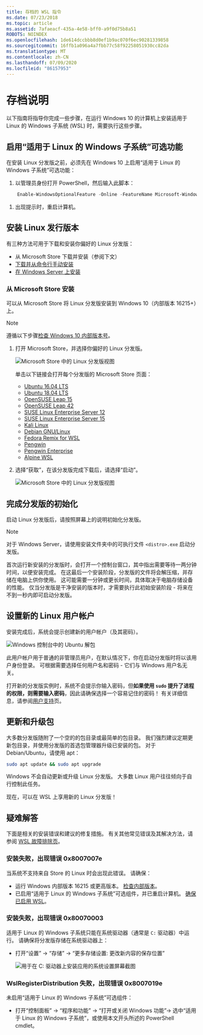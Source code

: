 ```yaml
---
title: 存档的 WSL 指令
ms.date: 07/23/2018
ms.topic: article
ms.assetid: 7afaeacf-435a-4e58-bff0-a9f0d75b8a51
ROBOTS: NOINDEX
ms.openlocfilehash: 1de614dccbbb8d0ef1b9ac070f6ec90281339858
ms.sourcegitcommit: 16ffb1a096a4a7fbb77c58f92258051930cc82da
ms.translationtype: MT
ms.contentlocale: zh-CN
ms.lasthandoff: 07/09/2020
ms.locfileid: "86157953"
---
```

# <a name="archived-instructions"></a>存档说明

以下指南将指导你完成一些步骤，在运行 Windows 10 的计算机上安装适用于 Linux 的 Windows 子系统 (WSL) 时，需要执行这些步骤。

## <a name="enable-the-windows-subsystem-for-linux-optional-feature"></a>启用“适用于 Linux 的 Windows 子系统”可选功能

在安装 Linux 分发版之前，必须先在 Windows 10 上启用“适用于 Linux 的 Windows 子系统”可选功能：

1. 以管理员身份打开 PowerShell，然后输入此脚本：

```powershell
    Enable-WindowsOptionalFeature -Online -FeatureName Microsoft-Windows-Subsystem-Linux
```

1. 出现提示时，重启计算机。

## <a name="install-a-linux-distribution"></a>安装 Linux 发行版本

有三种方法可用于下载和安装你偏好的 Linux 分发版：

- 从 Microsoft Store 下载并安装（参阅下文）
- [下载并从命令行手动安装](install-manual.md)
- [在 Windows Server 上安装](install-on-server.md)

### <a name="install-from-the-microsoft-store"></a>从 Microsoft Store 安装

可以从 Microsoft Store 将 Linux 分发版安装到 Windows 10（内部版本 16215+）上。

> [!NOTE]
> 遵循以下步骤[检查 Windows 10 内部版本号](troubleshooting.md#check-your-build-number)。

1. 打开 Microsoft Store，并选择你偏好的 Linux 分发版。

    ![Microsoft Store 中的 Linux 分发版视图](media/store.png)

    单击以下链接会打开每个分发版的 Microsoft Store 页面：

    - [Ubuntu 16.04 LTS](https://www.microsoft.com/store/apps/9pjn388hp8c9)
    - [Ubuntu 18.04 LTS](https://www.microsoft.com/store/apps/9N9TNGVNDL3Q)
    - [OpenSUSE Leap 15](https://www.microsoft.com/store/apps/9n1tb6fpvj8c)
    - [OpenSUSE Leap 42](https://www.microsoft.com/store/apps/9njvjts82tjx)
    - [SUSE Linux Enterprise Server 12](https://www.microsoft.com/store/apps/9p32mwbh6cns)
    - [SUSE Linux Enterprise Server 15](https://www.microsoft.com/store/apps/9pmw35d7fnlx)
    - [Kali Linux](https://www.microsoft.com/store/apps/9PKR34TNCV07)
    - [Debian GNU/Linux](https://www.microsoft.com/store/apps/9MSVKQC78PK6)
    - [Fedora Remix for WSL](https://www.microsoft.com/store/apps/9n6gdm4k2hnc)
    - [Pengwin](https://www.microsoft.com/store/apps/9NV1GV1PXZ6P)
    - [Pengwin Enterprise](https://www.microsoft.com/store/apps/9N8LP0X93VCP)
    - [Alpine WSL](https://www.microsoft.com/store/apps/9p804crf0395)

1. 选择“获取”，在该分发版完成下载后，请选择“启动”。

    ![Microsoft Store 中的 Linux 分发版视图](media/UbuntuStore.png)

## <a name="complete-initialization-of-your-distro"></a>完成分发版的初始化

启动 Linux 分发版后，请按照屏幕上的说明初始化分发版。

> [!NOTE]
> 对于 Windows Server，请使用安装文件夹中的可执行文件 `<distro>.exe` 启动分发版。

首次运行新安装的分发版时，会打开一个控制台窗口，其中指出需要等待一两分钟时间，以便安装完成。 在这最后一个安装阶段，分发版的文件将会解压缩，并存储在电脑上供你使用。 这可能需要一分钟或更长时间，具体取决于电脑存储设备的性能。 仅当分发版是干净安装的版本时，才需要执行此初始安装阶段 - 将来在不到一秒内即可启动分发版。

## <a name="set-up-a-new-linux-user-account"></a>设置新的 Linux 用户帐户

安装完成后，系统会提示创建新的用户帐户（及其密码）。

![Windows 控制台中的 Ubuntu 解包](media/UbuntuInstall.png)

此用户帐户用于普通的非管理员用户，在默认情况下，你在启动分发版时将以该用户身份登录。 可根据需要选择任何用户名和密码 - 它们与 Windows 用户名无关。

打开新的分发版实例时，系统不会提示你输入密码，但**如果使用 `sudo` 提升了进程的权限，则需要输入密码**，因此请确保选择一个容易记住的密码！ 有关详细信息，请参阅[用户支持](user-support.md)页。

## <a name="update--upgrade-packages"></a>更新和升级包

大多数分发版随附了一个空的的包目录或最简单的包目录。 我们强烈建议定期更新包目录，并使用分发版的首选包管理器升级已安装的包。 对于 Debian/Ubuntu，请使用 apt：

```bash
sudo apt update && sudo apt upgrade
```

Windows 不会自动更新或升级 Linux 分发版。 大多数 Linux 用户往往倾向于自行控制此任务。

现在，可以在 WSL 上享用新的 Linux 分发版！

## <a name="troubleshooting"></a>疑难解答

下面是相关的安装错误和建议的修复措施。 有关其他常见错误及其解决方法，请参阅 [WSL 故障排除页](troubleshooting.md)。

### <a name="installation-failed-with-error-0x8007007e"></a>安装失败，出现错误 0x8007007e

当系统不支持来自 Store 的 Linux 时会出现此错误。  请确保：

- 运行 Windows 内部版本 16215 或更高版本。 [检查内部版本](troubleshooting.md#check-your-build-number)。
- 已启用“适用于 Linux 的 Windows 子系统”可选组件，并已重启计算机。  [确保已启用 WSL](troubleshooting.md#confirm-wsl-is-enabled)。

### <a name="installation-failed-with-error-0x80070003"></a>安装失败，出现错误 0x80070003

适用于 Linux 的 Windows 子系统只能在系统驱动器（通常是 `C:` 驱动器）中运行。 请确保将分发版存储在系统驱动器上：

- 打开“设置” -> “存储” -> “更多存储设置:  更改新内容的保存位置”
  
    ![用于在 C: 驱动器上安装应用的系统设置屏幕截图](media/AppStorage.png)

### <a name="wslregisterdistribution-failed-with-error-0x8007019e"></a>WslRegisterDistribution 失败，出现错误 0x8007019e

未启用“适用于 Linux 的 Windows 子系统”可选组件：

- 打开“控制面板” -> “程序和功能” -> “打开或关闭 Windows 功能”-> 选中“适用于 Linux 的 Windows 子系统”，或使用本文开头所述的 PowerShell cmdlet。   
